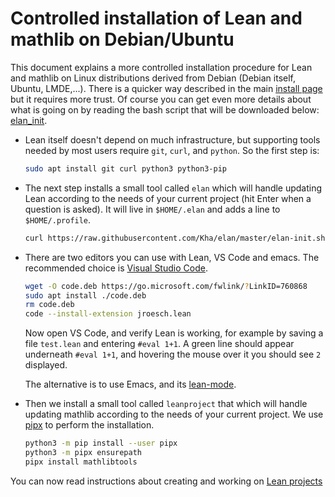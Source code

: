 # Controlled installation of Lean and mathlib on Debian/Ubuntu

This document explains a more controlled installation procedure
for Lean and mathlib on Linux distributions derived from Debian (Debian itself,
Ubuntu, LMDE,...). There is a quicker way described in the main
[install page](debian.html) but it requires more trust.
Of course you can get even more details about what is going on by
reading the bash script that will be downloaded below:
[elan_init](https://github.com/Kha/elan/blob/master/elan-init.sh).

* Lean itself doesn't depend on much infrastructure, but supporting tools
  needed by most users require `git`, `curl`, and `python`. So the first step is:
  ```bash
  sudo apt install git curl python3 python3-pip
  ```

* The next step installs a small tool called `elan` which will handle
  updating Lean according to the needs of your current project (hit Enter
  when a question is asked). It will live in `$HOME/.elan` and adds a
  line to `$HOME/.profile`.
  ```bash
  curl https://raw.githubusercontent.com/Kha/elan/master/elan-init.sh -sSf | sh
  ```

* There are two editors you can use with Lean, VS Code and emacs. The
  recommended choice is [Visual Studio Code](https://code.visualstudio.com/).
  ```bash
  wget -O code.deb https://go.microsoft.com/fwlink/?LinkID=760868
  sudo apt install ./code.deb
  rm code.deb
  code --install-extension jroesch.lean
  ```

  Now open VS Code, and verify Lean is working, for example by saving a file `test.lean` and entering `#eval 1+1`.
   A green line should appear underneath `#eval 1+1`, and hovering the mouse over it you should see `2`
   displayed.

  The alternative is to use Emacs, and its [lean-mode](https://github.com/leanprover/lean-mode).

* Then we install a small tool called `leanproject` that which will handle
  updating mathlib according to the needs of your current project. We use
  [pipx](https://pipxproject.github.io/pipx/) to perform the installation.
  ```bash
  python3 -m pip install --user pipx
  python3 -m pipx ensurepath
  pipx install mathlibtools
  ```

You can now read instructions about creating and working on [Lean projects](project.html)
